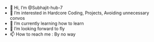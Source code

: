 - 👋 Hi, I’m @Subhajit-hub-7
- 👀 I’m interested in Hardcore Coding, Projects, Avoiding unnecessary convos
- 🌱 I’m currently learning how to learn
- 💞️ I’m looking forward to fly
- 📫 How to reach me : By no way

<!---
Subhajit-hub-7/Subhajit-hub-7 is a ✨ special ✨ repository because its `README.md` (this file) appears on your GitHub profile.
You can click the Preview link to take a look at your changes.
--->
